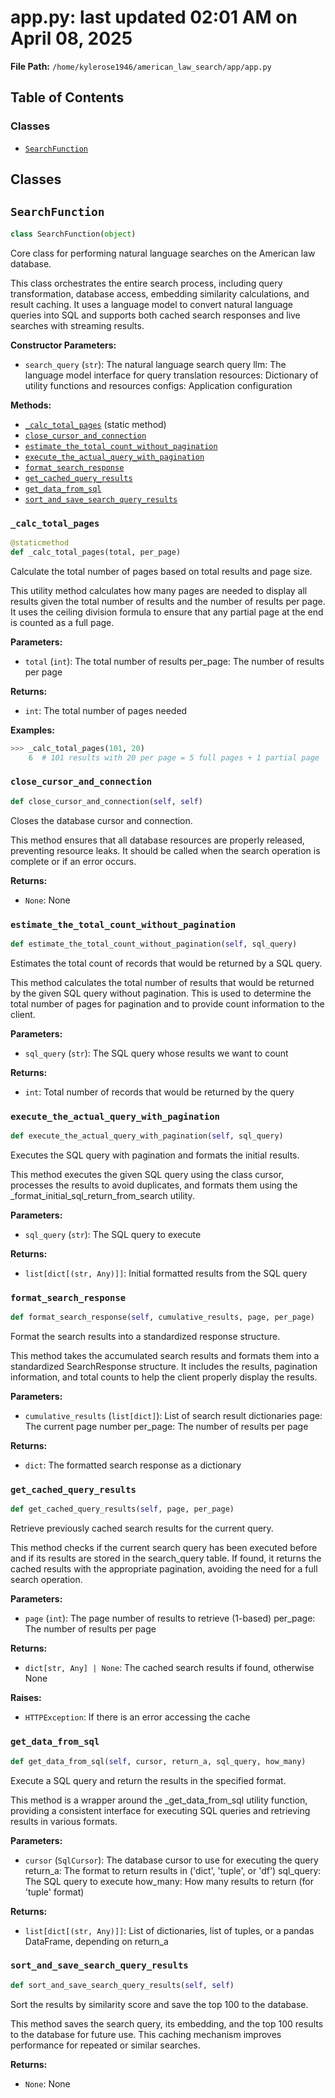 # app.py: last updated 02:01 AM on April 08, 2025

**File Path:** `/home/kylerose1946/american_law_search/app/app.py`

## Table of Contents

### Classes

- [`SearchFunction`](#searchfunction)

## Classes

## `SearchFunction`

```python
class SearchFunction(object)
```

Core class for performing natural language searches on the American law database.

This class orchestrates the entire search process, including query transformation,
database access, embedding similarity calculations, and result caching. It uses
a language model to convert natural language queries into SQL and supports both
cached search responses and live searches with streaming results.

**Constructor Parameters:**

- `search_query` (`str`): The natural language search query
llm: The language model interface for query translation
resources: Dictionary of utility functions and resources
configs: Application configuration

**Methods:**

- [`_calc_total_pages`](#searchfunction_calc_total_pages) (static method)
- [`close_cursor_and_connection`](#searchfunctionclose_cursor_and_connection)
- [`estimate_the_total_count_without_pagination`](#searchfunctionestimate_the_total_count_without_pagination)
- [`execute_the_actual_query_with_pagination`](#searchfunctionexecute_the_actual_query_with_pagination)
- [`format_search_response`](#searchfunctionformat_search_response)
- [`get_cached_query_results`](#searchfunctionget_cached_query_results)
- [`get_data_from_sql`](#searchfunctionget_data_from_sql)
- [`sort_and_save_search_query_results`](#searchfunctionsort_and_save_search_query_results)

### `_calc_total_pages`

```python
@staticmethod
def _calc_total_pages(total, per_page)
```

Calculate the total number of pages based on total results and page size.

This utility method calculates how many pages are needed to display all
results given the total number of results and the number of results per page.
It uses the ceiling division formula to ensure that any partial page at the
end is counted as a full page.

**Parameters:**

- `total` (`int`): The total number of results
per_page: The number of results per page

**Returns:**

- `int`: The total number of pages needed

**Examples:**

```python
>>> _calc_total_pages(101, 20)
    6  # 101 results with 20 per page = 5 full pages + 1 partial page
```

### `close_cursor_and_connection`

```python
def close_cursor_and_connection(self, self)
```

Closes the database cursor and connection.

This method ensures that all database resources are properly released,
preventing resource leaks. It should be called when the search operation
is complete or if an error occurs.

**Returns:**

- `None`: None

### `estimate_the_total_count_without_pagination`

```python
def estimate_the_total_count_without_pagination(self, sql_query)
```

Estimates the total count of records that would be returned by a SQL query.

This method calculates the total number of results that would be returned by
the given SQL query without pagination. This is used to determine the total
number of pages for pagination and to provide count information to the client.

**Parameters:**

- `sql_query` (`str`): The SQL query whose results we want to count

**Returns:**

- `int`: Total number of records that would be returned by the query

### `execute_the_actual_query_with_pagination`

```python
def execute_the_actual_query_with_pagination(self, sql_query)
```

Executes the SQL query with pagination and formats the initial results.

This method executes the given SQL query using the class cursor,
processes the results to avoid duplicates, and formats them using the
_format_initial_sql_return_from_search utility.

**Parameters:**

- `sql_query` (`str`): The SQL query to execute

**Returns:**

- `list[dict[(str, Any)]]`: Initial formatted results from the SQL query

### `format_search_response`

```python
def format_search_response(self, cumulative_results, page, per_page)
```

Format the search results into a standardized response structure.

This method takes the accumulated search results and formats them into a
standardized SearchResponse structure. It includes the results, pagination
information, and total counts to help the client properly display the results.

**Parameters:**

- `cumulative_results` (`list[dict]`): List of search result dictionaries
page: The current page number
per_page: The number of results per page

**Returns:**

- `dict`: The formatted search response as a dictionary

### `get_cached_query_results`

```python
def get_cached_query_results(self, page, per_page)
```

Retrieve previously cached search results for the current query.

This method checks if the current search query has been executed before and
if its results are stored in the search_query table. If found, it returns
the cached results with the appropriate pagination, avoiding the need for
a full search operation.

**Parameters:**

- `page` (`int`): The page number of results to retrieve (1-based)
per_page: The number of results per page

**Returns:**

- `dict[str, Any] | None`: The cached search results if found, otherwise None

**Raises:**

- `HTTPException`: If there is an error accessing the cache

### `get_data_from_sql`

```python
def get_data_from_sql(self, cursor, return_a, sql_query, how_many)
```

Execute a SQL query and return the results in the specified format.

This method is a wrapper around the _get_data_from_sql utility function,
providing a consistent interface for executing SQL queries and retrieving
results in various formats.

**Parameters:**

- `cursor` (`SqlCursor`): The database cursor to use for executing the query
return_a: The format to return results in ('dict', 'tuple', or 'df')
sql_query: The SQL query to execute
how_many: How many results to return (for 'tuple' format)

**Returns:**

- `list[dict[(str, Any)]]`: List of dictionaries, list of tuples, or a pandas DataFrame, depending on return_a

### `sort_and_save_search_query_results`

```python
def sort_and_save_search_query_results(self, self)
```

Sort the results by similarity score and save the top 100 to the database.

This method saves the search query, its embedding, and the top 100 results 
to the database for future use. This caching mechanism improves performance
for repeated or similar searches.

**Returns:**

- `None`: None
